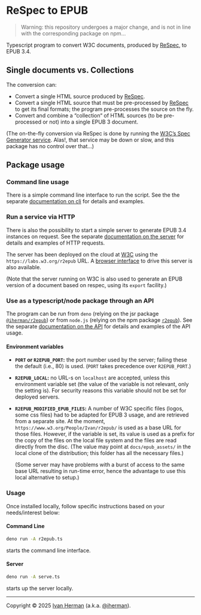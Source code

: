 # ReSpec to EPUB

> Warning: this repository undergoes a major change, and is not in line with the corresponding package on npm...

Typescript program to convert W3C documents, produced by [ReSpec](https://respec.org/docs/), to EPUB 3.4.

## Single documents vs. Collections

The conversion can:

* Convert a single HTML source produced by [ReSpec](https://respec.org/docs/).
* Convert a single HTML source that must be pre-processed by [ReSpec](https://respec.org/docs/) to get its final formats; the program pre-processes the source on the fly.
* Convert and combine a “collection“ of HTML sources (to be pre-processed or not) into a single EPUB 3 document.

(The on-the-fly conversion via ReSpec is done by running the <a href="https://github.com/w3c/spec-generator">W3C’s Spec Generator service</a>. Alas!, that service may be down or slow, and this package has no control over that…)

## Package usage

### Command line usage

There is a simple command line interface to run the script. See the the separate [documentation on cli](https://iherman.github.io/r2epub/doc/cli/) for details and examples.

### Run a service via HTTP

There is also the possibility to start a simple server to generate EPUB 3.4 instances on request. See the separate [documentation on the server](https://iherman.github.io/r2epub/doc/serve/) for details and examples of HTTP requests.

The server has been deployed on the cloud at [W3C](https://labs.w3.org/r2epub) using the `https://labs.w3.org/r2epub` URL. A [browser interface](https://iherman.github.io/r2epub/convert.html) to drive this server is also available.

(Note that the server running on W3C is also used to generate an EPUB version of a document based on respec, using its `export` facility.)

### Use as a typescript/node package through an API

The program can be run from `deno` (relying on the jsr package [`@iherman/r2epub`](https://jsr.io/@iherman/r2epub)) or from `node.js` (relying on the npm package [`r2epub`](https://www.npmjs.com/package/r2epub)). See the separate [documentation on the API](https://iherman.github.io/r2epub/doc/) for details and examples of the API usage.


#### Environment variables

* **`PORT` or `R2EPUB_PORT`:** the port number used by the server; failing these the default (i.e., 80) is used. (`PORT` takes precedence over `R2EPUB_PORT`.)
* **`R2EPUB_LOCAL`:** no URL-s on `localhost` are accepted, unless this environment variable set (the value of the variable is not relevant, only the setting is). For security reasons this variable should not be set for deployed servers.
* **`R2EPUB_MODIFIED_EPUB_FILES`:** A number of W3C specific files (logos, some css files) had to be adapted for EPUB 3 usage, and are retrieved from a separate site. At the moment, `https://www.w3.org/People/Ivan/r2epub/` is used as a base URL for those files. However, if the variable is set, its value is used as a prefix for the copy of the files on the local file system and the files are read directly from the disc. (The value may point at `docs/epub_assets/` in the local clone of the distribution; this folder has all the necessary files.)

    (Some server may have problems with a burst of access to the same base URL resulting in run-time error, hence the advantage to use this local alternative to setup.)


### Usage

Once installed locally, follow specific instructions based on your needs/interest below:

#### Command Line

``` sh
deno run -A r2epub.ts
```
starts the command line interface.

#### Server

``` sh
deno run -A serve.ts
```

starts up the server locally.

---

Copyright © 2025 [Ivan Herman](https://www.ivan-herman.net) (a.k.a. [@iherman](https://github.com/iherman)).
